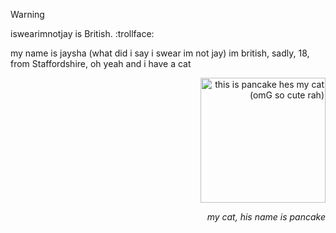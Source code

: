 > [!WARNING]
> iswearimnotjay is British. :trollface:

my name is jaysha (what did i say i swear im not jay) im british, sadly, 18, from Staffordshire, oh yeah and i have a cat
<p align="right">
   <img width="200" src="https://github-production-user-asset-6210df.s3.amazonaws.com/113044914/274654257-ff1b9a1c-5808-44d6-892e-136940cd1e1f.jpg" alt="this is pancake hes my cat (omG so cute rah)"title="my cat (omg so cute)">
</p>
<p align="right">
<em>my cat, his name is pancake</em>
</p>
